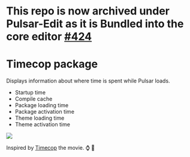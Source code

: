 # This repo is now archived under Pulsar-Edit as it is Bundled into the core editor [#424](https://github.com/pulsar-edit/pulsar/pull/424)

# Timecop package

Displays information about where time is spent while Pulsar loads.

  * Startup time
  * Compile cache
  * Package loading time
  * Package activation time
  * Theme loading time
  * Theme activation time

![](https://cloud.githubusercontent.com/assets/378023/20422582/9e5907f8-adae-11e6-8267-faa3514de896.png)

Inspired by [Timecop](http://www.imdb.com/title/tt0111438/) the movie. :watch: :rotating_light:
